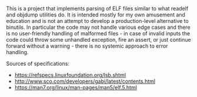 This is a project that implements parsing of ELF files similar to what readelf
and objdump utilities do. It is intended mostly for my own amusement and
education and is not an attempt to develop a production-level alternative to
binutils. In particular the code may not handle various edge cases and there is
no user-friendly handling of malformed files - in case of invalid inputs the
code could throw some unhandled exception, fire an assert, or just continue
forward without a warning - there is no systemic approach to error handling.

Sources of specifications:
* https://refspecs.linuxfoundation.org/lsb.shtml
* http://www.sco.com/developers/gabi/latest/contents.html
* https://man7.org/linux/man-pages/man5/elf.5.html
